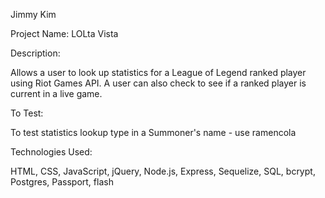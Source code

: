 Jimmy Kim

Project Name: LOLta Vista

Description: 

Allows a user to look up statistics for a League of Legend ranked player using Riot Games API. A user can also check to see if a ranked player is current in a live game.

To Test: 

To test statistics lookup type in a Summoner's name - use ramencola

Technologies Used: 

HTML, CSS, JavaScript, jQuery, Node.js, Express, Sequelize, SQL, bcrypt, Postgres, Passport, flash

